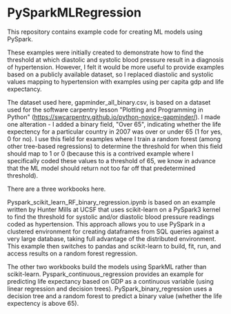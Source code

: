 # PySparkMLRegression

This repository contains example code for creating ML models using PySpark.

These examples were initially created to demonstrate how to find the threshold at which diastolic and systolic blood pressure result in a diagnosis of hypertension. However, I felt it would be more useful to provide examples based on a publicly available dataset, so I replaced diastolic and systolic values mapping to hypertension with examples using per capita gdp and life expectancy. 

The dataset used here, gapminder_all_binary.csv, is based on a dataset used for the software carpentry lesson "Plotting and Programming in Python" (https://swcarpentry.github.io/python-novice-gapminder/). I made one alteration - I added a binary field, "Over 65", indicating whether the life expectency for a particular country in 2007 was over or under 65 (1 for yes, 0 for no). I use this field for examples where I train a random forest (among other tree-based regressions) to determine the threshold for when this field should map to 1 or 0 (because this is a contrived example where I specifically coded these values to a threshold of 65, we know in advance that the ML model should return not too far off that predetermined threshold). 

There are a three workbooks here. 

Pyspark_scikit_learn_RF_binary_regression.ipynb is based on an example written by Hunter Mills at UCSF that uses scikit-learn on a PySpark3 kernel to find the threshold for systolic and/or diastolic blood pressure readings coded as hypertension. This approach allows you to use PySpark in a clustered environment for creating dataframes from SQL queries against a very large database, taking full advantage of the distributed environment. This example then switches to pandas and scikit-learn to build, fit, run, and access results on a random forest regression.

The other two workbooks build the models using SparkML rather than scikit-learn. Pyspark_continuous_regression provides an example for predicting life expectancy based on GDP as a continuous variable (using linear regression and decision trees). PySpark_binary_regression uses a decision tree and a random forest to predict a binary value (whether the life expectency is above 65).
